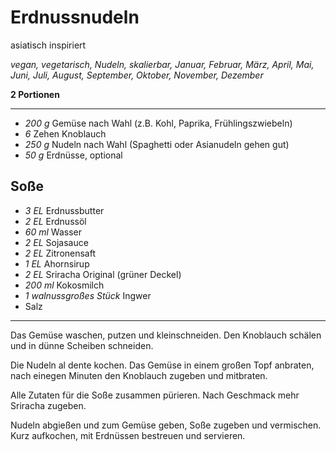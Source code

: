 # Erdnussnudeln

asiatisch inspiriert

*vegan, vegetarisch, Nudeln, skalierbar, Januar, Februar, März, April, Mai, Juni, Juli, August, September, Oktober, November, Dezember*

**2 Portionen**

---

- *200 g* Gemüse nach Wahl (z.B. Kohl, Paprika, Frühlingszwiebeln)
- *6* Zehen Knoblauch
- *250 g* Nudeln nach Wahl (Spaghetti oder Asianudeln gehen gut)
- *50 g* Erdnüsse, optional

## Soße

- *3 EL* Erdnussbutter
- *2 EL* Erdnussöl
- *60 ml* Wasser
- *2 EL* Sojasauce
- *2 EL* Zitronensaft
- *1 EL* Ahornsirup
- *2 EL* Sriracha Original (grüner Deckel)
- *200 ml* Kokosmilch
- *1 walnussgroßes Stück* Ingwer
- Salz

---

Das Gemüse waschen, putzen und kleinschneiden. Den Knoblauch schälen und in dünne Scheiben schneiden.

Die Nudeln al dente kochen. Das Gemüse in einem großen Topf anbraten, nach einegen Minuten den Knoblauch zugeben und mitbraten.

Alle Zutaten für die Soße zusammen pürieren. Nach Geschmack mehr Sriracha zugeben.

Nudeln abgießen und zum Gemüse geben, Soße zugeben und vermischen. Kurz aufkochen, mit Erdnüssen bestreuen und servieren.